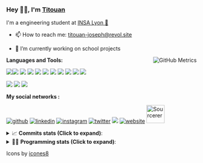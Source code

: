 <!--
**titouan-joseph/titouan-joseph** is a ✨ _special_ ✨ repository because its `README.md` (this file) appears on your GitHub profile.

Here are some ideas to get you started:

- 🔭 I’m currently working on ...
- 🌱 I’m currently learning ...
- 👯 I’m looking to collaborate on ...
- 🤔 I’m looking for help with ...
- 💬 Ask me about ...
- 📫 How to reach me: ...
- 😄 Pronouns: ...
- ⚡ Fun fact: ...
-->

### Hey 👋🏽, I'm [Titouan](https://github.com/Titouan-Joseph) 

I'm a engineering student at  [INSA Lyon 🦏](https://www.insa-lyon.fr/en/)

- 📫 How to reach me: [titouan-joseph@revol.site](mailto:titouan-joseph@revol.site)
- 🔭 I’m currently working on school projects


  <img align="right" alt="GitHub Metrics" src="https://metrics.lecoq.io/titouan-joseph" />

**Languages and Tools:**

[<img src="https://img.icons8.com/color/48/000000/python.png"/>]()[<img src="https://img.icons8.com/color/48/000000/java-coffee-cup-logo.png"/>]() [<img src="https://img.icons8.com/color/48/000000/c-programming.png"/>]() [<img src="https://img.icons8.com/color/48/000000/javascript.png"/>]() [<img src="https://img.icons8.com/color/48/000000/selenium-test-automation.png"/>]() [<img src="https://img.icons8.com/color/48/000000/git.png"/>]() [<img src="https://img.icons8.com/color/48/000000/console.png"/>]() [<img src="https://img.icons8.com/color/48/000000/android-os.png"/>]() [<img src="https://img.icons8.com/color/48/000000/pycharm.png"/>]() [<img src="https://img.icons8.com/color/48/000000/virtualbox.png"/>]() [<img src="https://img.icons8.com/color/48/000000/windows-10.png"/>]()

[<img src="https://img.icons8.com/color/48/000000/linux.png"/>]() [<img src="https://img.icons8.com/color/48/000000/nginx.png"/>]() [<img src="https://img.icons8.com/color/48/000000/raspberry-pi.png"/>]()

**My social networks :**

[<img src='https://img.icons8.com/fluent/48/000000/github.png' alt="github">](https://github.com/titouan-joseph)  [<img src='https://img.icons8.com/color/48/000000/linkedin.png' alt='linkedin'>](https://www.linkedin.com/in/titouan-joseph-revol/)  [<img src='https://img.icons8.com/color/48/000000/instagram-new.png' alt='instagram'>](https://www.instagram.com/tit_re/)  [<img src='https://img.icons8.com/color/48/000000/twitter.png' alt='twitter'>](https://twitter.com/josephrevol) [<img src="https://img.icons8.com/color/48/000000/facebook.png"/>](https://www.facebook.com/titre01) [<img src='https://img.icons8.com/fluent/48/000000/website.png' alt='website'>](https://titouan-joseph.revol.site) [<img src="https://sourcerer.io/icons/logo-sharing.svg" height="48px" alt="Sourcerer">](https://sourcerer.io/titouan-joseph) 

<details>
 <summary>📈 <b>Commits stats (Click to expand)</b>: </summary>
    <a href="https://sourcerer.io/titouan-joseph"><img src="https://img.shields.io/badge/Python-148%20commits-orange.svg" alt=""></a>
    <a href="https://sourcerer.io/titouan-joseph"><img src="https://img.shields.io/badge/Java-27%20commits-orange.svg" alt=""></a>
    <a href="https://sourcerer.io/titouan-joseph"><img src="https://img.shields.io/badge/C-23%20commits-orange.svg" alt=""></a>
    <a href="https://sourcerer.io/titouan-joseph"><img src="https://img.shields.io/badge/JavaScript-18%20commits-orange.svg" alt=""></a>
</details>


<details>
 <summary>👨‍💻 <b>Programming stats (Click to expand)</b>: </summary>
<!--START_SECTION:waka-->
**🐱 My Github Data** 

> 📦 17.8 kB Used in Github's Storage 
 > 
> 🚫 Not Opted to Hire
 > 
> 📜 23 Public Repositories
 > 
> 🔑 0 Private Repository 
 > 
**I'm an Early 🐤** 

```text
🌞 Morning    63 commits     ███░░░░░░░░░░░░░░░░░░░░░░   14.48% 
🌆 Daytime    170 commits    █████████░░░░░░░░░░░░░░░░   39.08% 
🌃 Evening    154 commits    ████████░░░░░░░░░░░░░░░░░   35.4% 
🌙 Night      48 commits     ██░░░░░░░░░░░░░░░░░░░░░░░   11.03%

```
📅 **I'm Most Productive on Wednesday** 

```text
Monday       54 commits     ███░░░░░░░░░░░░░░░░░░░░░░   12.41% 
Tuesday      67 commits     ███░░░░░░░░░░░░░░░░░░░░░░   15.4% 
Wednesday    132 commits    ███████░░░░░░░░░░░░░░░░░░   30.34% 
Thursday     49 commits     ██░░░░░░░░░░░░░░░░░░░░░░░   11.26% 
Friday       43 commits     ██░░░░░░░░░░░░░░░░░░░░░░░   9.89% 
Saturday     45 commits     ██░░░░░░░░░░░░░░░░░░░░░░░   10.34% 
Sunday       45 commits     ██░░░░░░░░░░░░░░░░░░░░░░░   10.34%

```


📊 **This Week I Spent My Time On** 

```text
⌚︎ Time Zone: Europe/Paris

💬 Programming Languages: 
Python                   6 hrs 31 mins       ████████████░░░░░░░░░░░░░   49.22% 
JSON                     2 hrs 44 mins       █████░░░░░░░░░░░░░░░░░░░░   20.59% 
Docker                   1 hr 6 mins         ██░░░░░░░░░░░░░░░░░░░░░░░   8.39% 
Other                    53 mins             █░░░░░░░░░░░░░░░░░░░░░░░░   6.67% 
YAML                     39 mins             █░░░░░░░░░░░░░░░░░░░░░░░░   4.98%

🔥 Editors: 
PyCharmCore              9 hrs 48 mins       ██████████████████░░░░░░░   73.93% 
WebStorm                 2 hrs 5 mins        ████░░░░░░░░░░░░░░░░░░░░░   15.74% 
VS Code                  1 hr 22 mins        ██░░░░░░░░░░░░░░░░░░░░░░░   10.33%

🐱‍💻 Projects: 
AutoConfCisco            7 hrs 13 mins       █████████████░░░░░░░░░░░░   54.43% 
website24maker           2 hrs 3 mins        ████░░░░░░░░░░░░░░░░░░░░░   15.54% 
ASTUSbot                 1 hr 29 mins        ██░░░░░░░░░░░░░░░░░░░░░░░   11.18% 
GinnyBot                 1 hr 5 mins         ██░░░░░░░░░░░░░░░░░░░░░░░   8.23% 
Unknown Project          41 mins             █░░░░░░░░░░░░░░░░░░░░░░░░   5.18%

💻 Operating System: 
Windows                  13 hrs 16 mins      █████████████████████████   100.0%

```

**I Mostly Code in Python** 

```text
Python                   13 repos            ██████████████░░░░░░░░░░░   59.09% 
JavaScript               3 repos             ███░░░░░░░░░░░░░░░░░░░░░░   13.64% 
C                        2 repos             ██░░░░░░░░░░░░░░░░░░░░░░░   9.09% 
Go                       1 repo              █░░░░░░░░░░░░░░░░░░░░░░░░   4.55% 
Haskell                  1 repo              █░░░░░░░░░░░░░░░░░░░░░░░░   4.55%

```



<!--END_SECTION:waka-->

</details>

Icons by [icones8](https://icones8.fr/)
